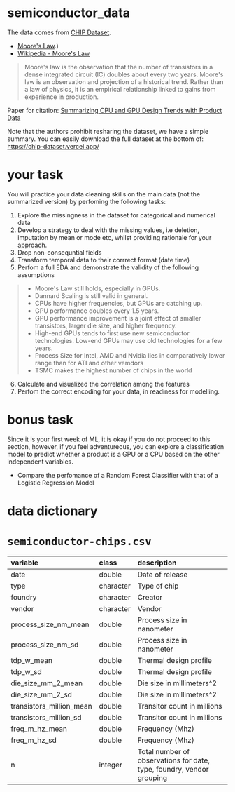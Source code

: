 # semiconductor_data

The data comes from [CHIP Dataset](https://chip-dataset.vercel.app/).

- [Moore's Law](https://www.synopsys.com/glossary/what-is-moores-law.html#:~:text=Definition,as%20E%20%3D%20mc2).)
- [Wikipedia - Moore's Law](https://en.wikipedia.org/wiki/Moore%27s_law)

> Moore's law is the observation that the number of transistors in a dense integrated circuit (IC) doubles about every two years. Moore's law is an observation and projection of a historical trend. Rather than a law of physics, it is an empirical relationship linked to gains from experience in production.

Paper for citation: [Summarizing CPU and GPU Design Trends with Product Data](https://arxiv.org/abs/1911.11313)

Note that the authors prohibit resharing the dataset, we have a simple summary. You can easily download the full dataset at the bottom of: <https://chip-dataset.vercel.app/>

# your task

You will practice your data cleaning skills on the main data (not the summarized version) by perfoming the following tasks: 
1. Explore the missingness in the dataset for categorical and numerical data
2. Develop a strategy to deal with the missing values, i.e deletion, imputation by mean or mode etc, whilst providing rationale for your approach.
3. Drop non-consequntial fields
4. Transform temporal data to their corrrect format (date time) 
5. Perfom a full EDA and demonstrate the validity of the following assumptions 
> - Moore's Law still holds, especially in GPUs.
> - Dannard Scaling is still valid in general.
> - CPUs have higher frequencies, but GPUs are catching up.
> - GPU performance doubles every 1.5 years.
> - GPU performance improvement is a joint effect of smaller transistors, larger die size, and higher frequency.
> - High-end GPUs tends to first use new semiconductor technologies. Low-end GPUs may use old technologies for a few years.
> - Process Size for Intel, AMD and Nvidia lies in comparatively lower range than for ATI and other vemdors
> - TSMC makes the highest number of chips in the world

6. Calculate and visualized the correlation among the features
7. Perfom the correct encoding for your data, in readiness for modelling. 

# bonus task 

Since it is your first week of ML, it is okay if you do not proceed to this section, however, if you feel adventureous, you can explore a classification model to predict whether a product is a GPU or a CPU based on the other independent variables. 
- Compare the perfomance of a Random Forest Classifier with that of a Logistic Regression Model


# data dictionary

# `semiconductor-chips.csv`

|variable                 |class     |description |
|:------------------------|:---------|:-----------|
|date                     |double    |Date of release    |
|type                     |character |Type of chip    |
|foundry                  |character | Creator    |
|vendor                   |character | Vendor    |
|process_size_nm_mean     |double    | Process size in nanometer    |
|process_size_nm_sd       |double    |    Process size in nanometer |
|tdp_w_mean               |double    | Thermal design profile    |
|tdp_w_sd                 |double    |Thermal design profile    |
|die_size_mm_2_mean       |double    | Die size in millimeters^2    |
|die_size_mm_2_sd         |double    |Die size in millimeters^2    |
|transistors_million_mean |double    | Transitor count in millions    |
|transistors_million_sd   |double    |Transitor count in millions    |
|freq_m_hz_mean           |double    | Frequency (Mhz)    |
|freq_m_hz_sd             |double    |Frequency (Mhz)    |
|n                        |integer   | Total number of observations for date, type, foundry, vendor grouping    |


